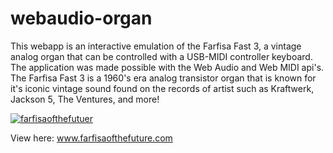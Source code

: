 # webaudio-organ
This webapp is an interactive emulation of the Farfisa Fast 3, a vintage analog organ that can be controlled with a USB-MIDI controller keyboard. The application was made possible with the Web Audio and Web MIDI api's. The Farfisa Fast 3 is a 1960's era analog transistor organ that is known for it's iconic vintage sound found on the records of artist such as Kraftwerk, Jackson 5, The Ventures, and more!

<a href="http://www.farfisaofthefuture.com/" target="_blank"><img alt="farfisaofthefutuer" src="https://cloud.githubusercontent.com/assets/6580936/10120354/7e5cd65e-647c-11e5-8e45-4fda9310ed0e.png"></a>

View here: www.farfisaofthefuture.com
